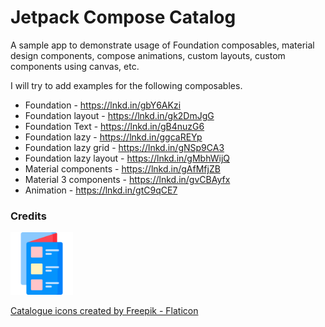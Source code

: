 # Jetpack Compose Catalog

A sample app to demonstrate usage of Foundation composables, material design components, compose animations, custom layouts, custom components using canvas, etc.

I will try to add examples for the following composables.

- Foundation - https://lnkd.in/gbY6AKzi
- Foundation layout - https://lnkd.in/gk2DmJgG
- Foundation Text - https://lnkd.in/gB4nuzG6
- Foundation lazy - https://lnkd.in/ggcaREYp
- Foundation lazy grid - https://lnkd.in/gNSp9CA3
- Foundation lazy layout - https://lnkd.in/gMbhWijQ
- Material components - https://lnkd.in/gAfMfjZB
- Material 3 components - https://lnkd.in/gvCBAyfx
- Animation - https://lnkd.in/gtC9qCE7

### Credits

<img src="/assets/catalog/catalog.png" width="100" />

<a href="https://www.flaticon.com/free-icons/catalogue" title="catalogue icons">Catalogue icons created by Freepik - Flaticon</a>
